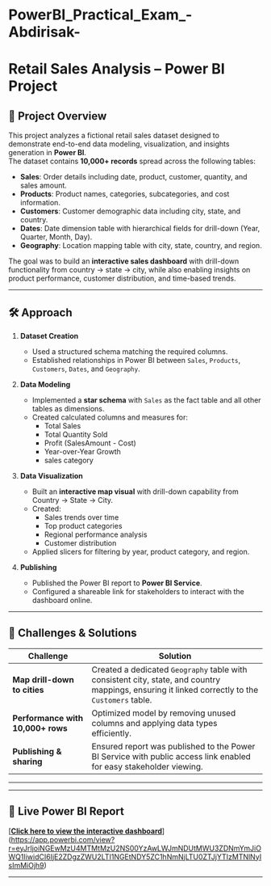 # PowerBI_Practical_Exam_-Abdirisak-
# Retail Sales Analysis – Power BI Project

## 📌 Project Overview
This project analyzes a fictional retail sales dataset designed to demonstrate end-to-end data modeling, visualization, and insights generation in **Power BI**.  
The dataset contains **10,000+ records** spread across the following tables:

- **Sales**: Order details including date, product, customer, quantity, and sales amount.
- **Products**: Product names, categories, subcategories, and cost information.
- **Customers**: Customer demographic data including city, state, and country.
- **Dates**: Date dimension table with hierarchical fields for drill-down (Year, Quarter, Month, Day).
- **Geography**: Location mapping table with city, state, country, and region.

The goal was to build an **interactive sales dashboard** with drill-down functionality from country → state → city, while also enabling insights on product performance, customer distribution, and time-based trends.

---

## 🛠️ Approach

1. **Dataset Creation**
   - Used a structured schema matching the required columns.
   - Established relationships in Power BI between `Sales`, `Products`, `Customers`, `Dates`, and `Geography`.

2. **Data Modeling**
   - Implemented a **star schema** with `Sales` as the fact table and all other tables as dimensions.
   - Created calculated columns and measures for:
     - Total Sales
     - Total Quantity Sold
     - Profit (SalesAmount - Cost)
     - Year-over-Year Growth
     - sales category

3. **Data Visualization**
   - Built an **interactive map visual** with drill-down capability from Country → State → City.
   - Created:
     - Sales trends over time
     - Top product categories
     - Regional performance analysis
     - Customer distribution
   - Applied slicers for filtering by year, product category, and region.

4. **Publishing**
   - Published the Power BI report to **Power BI Service**.
   - Configured a shareable link for stakeholders to interact with the dashboard online.

---

## 🚧 Challenges & Solutions

| Challenge | Solution |
|-----------|----------|
| **Map drill-down to cities** | Created a dedicated `Geography` table with consistent city, state, and country mappings, ensuring it linked correctly to the `Customers` table. |
| **Performance with 10,000+ rows** | Optimized model by removing unused columns and applying data types efficiently. |
| **Publishing & sharing** | Ensured report was published to the Power BI Service with public access link enabled for easy stakeholder viewing. |

---


---

## 🔗 Live Power BI Report
[[**Click here to view the interactive dashboard**](https://app.powerbi.com/view?r=YOUR_REPORT_LINK_HERE)](https://app.powerbi.com/view?r=eyJrIjoiNGEwMzU4MTMtMzU2NS00YzAwLWJmNDUtMWU3ZDNmYmJiOWQ1IiwidCI6IjE2ZDgzZWU2LTI1NGEtNDY5ZC1hNmNjLTU0ZTJjYTIzMTNlNyIsImMiOjh9)

---


